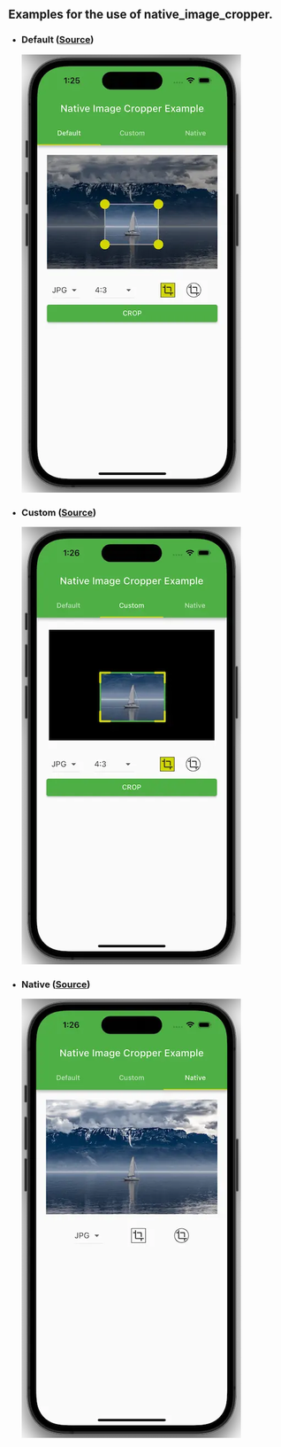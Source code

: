 ## Examples for the use of native_image_cropper.

- ### Default ([Source](lib/pages/default.dart))
  ![Preview default](screenshots/default.webp "Default")

- ### Custom ([Source](lib/pages/custom.dart))
  ![Preview default](screenshots/custom.webp "Custom")

- ### Native ([Source](lib/pages/native.dart))
  ![Preview default](screenshots/native.webp "Native")